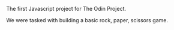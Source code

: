The first Javascript project for The Odin Project.

We were tasked with building a basic rock, paper, scissors game.